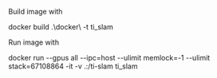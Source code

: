 Build image with

docker build .\docker\ -t ti_slam

Run image with

docker run --gpus all --ipc=host --ulimit memlock=-1 --ulimit stack=67108864 -it -v .\:/ti-slam ti_slam
